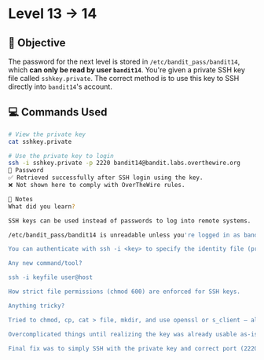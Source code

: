 # Level 13 → 14

## 🎯 Objective  
The password for the next level is stored in `/etc/bandit_pass/bandit14`, which **can only be read by user `bandit14`**. You're given a private SSH key file called `sshkey.private`. The correct method is to use this key to SSH directly into `bandit14`'s account.

## 💻 Commands Used  
```bash
# View the private key
cat sshkey.private

# Use the private key to login
ssh -i sshkey.private -p 2220 bandit14@bandit.labs.overthewire.org
🔐 Password
✅ Retrieved successfully after SSH login using the key.
❌ Not shown here to comply with OverTheWire rules.

🧠 Notes
What did you learn?

SSH keys can be used instead of passwords to log into remote systems.

/etc/bandit_pass/bandit14 is unreadable unless you're logged in as bandit14.

You can authenticate with ssh -i <key> to specify the identity file (private key).

Any new command/tool?

ssh -i keyfile user@host

How strict file permissions (chmod 600) are enforced for SSH keys.

Anything tricky?

Tried to chmod, cp, cat > file, mkdir, and use openssl or s_client — all failed due to permission restrictions.

Overcomplicated things until realizing the key was already usable as-is.

Final fix was to simply SSH with the private key and correct port (2220).

